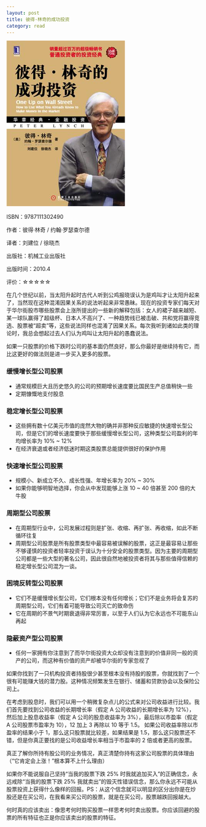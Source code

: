 ```yaml
---
layout: post
title: 彼得·林奇的成功投资
category: read
---
```

<img class="cover" src="/images/2014/12/9787111302490.jpg" />

ISBN：9787111302490

作者：彼得·林奇 / 约翰·罗瑟查尔德 

译者：刘建位 / 徐晓杰 

出版社：机械工业出版社

出版时间：2010.4

评价：☆☆☆☆☆

在几个世纪以前，当太阳升起时古代人听到公鸡报晓误认为是鸡叫才让太阳升起来了，当然现在这种混淆因果关系的说法听起来非常愚昧。现在的投资专家们每天对于华尔街股市哪些股票会上涨所提出的一些新的解释包括：女人的裙子越来越短、某一球队赢得了超级杯、日本人不高兴了、一种趋势线已被击破、共和党将赢得竞选、股票被“超卖”等，这些说法同样也混淆了因果关系。每次我听到诸如此类的理论时，我总会想起过去人们认为鸡叫让太阳升起的愚蠢说法。

如果一只股票的价格下跌时公司的基本面仍然良好，那么你最好是继续持有它，而比这更好的做法则是进一步买入更多的股票。

### 缓慢增长型公司股票
* 通常规模巨大且历史悠久的公司的预期增长速度要比国民生产总值稍快一些
* 定期慷慨地支付股息

### 稳定增长型公司股票
* 这些拥有数十亿美元市值的庞然大物的确并非那种反应敏捷的快速增长型公司，但是它们的增长速度要快于那些缓慢增长型公司，这种类型公司盈利的年均增长率为 10% ~ 12%
* 在经济衰退或者经济低迷时期这类股票总能提供很好的保护作用

### 快速增长型公司股票
* 规模小、新成立不久、成长性强、年增长率为 20% ~ 30%
* 如果你能够明智地选择，你会从中发现能够上涨 10 ~ 40 倍甚至 200 倍的大牛股

### 周期型公司股票
* 在周期型行业中，公司发展过程则是扩张、收缩、再扩张、再收缩，如此不断循环往复
* 周期型公司股票是所有股票类型中最容易被误解的股票，这正是最容易让那些不够谨慎的投资者轻率投资于误认为十分安全的股票类型。因为主要的周期型公司都是一些大型的著名公司，因此很自然地被投资者将其与那些值得信赖的稳定增长型公司混为一谈。

### 困境反转型公司股票
* 它们不是缓慢增长型公司，它们根本没有任何增长；它们不是业务将会复苏的周期型公司，它们有着可能导致公司灭亡的致命伤
* 它在周期的不景气时期衰退得非常厉害，以至于人们认为它永远也不可能东山再起

### 隐蔽资产型公司股票
* 任何一家拥有你注意到了而华尔街投资大众却没有注意到的价值非同一般的资产的公司，而这种有价值的资产却被华尔街的专家忽视了

如果你找到了一只机构投资者持股很少甚至根本没有持股的股票，你就找到了一个很有可能赚大钱的潜力股。这种情况频繁发生在银行、储蓄和贷款协会以及保险公司上。

在考虑到股息时，我们可以用一个稍微复杂点儿的公式来对公司收益进行比较。我们首先要找到公司收益的长期增长率（假定 A 公司收益的长期增长率为 12%），然后加上股息收益率（假定 A 公司的股息收益率为 3%），最后除以市盈率（假定 A 公司股票市盈率为 10），12 加上 3 再除以 10 等于 1.5。
如果公司收益率除以市盈率的结果小于 1，那么这只股票就比较差，如果结果是 1.5，那么这只股票还不错，但是你真正要找的是公司收益增长率相当于市盈率的 2 倍或者更高的股票。

真正了解你所持有股公司的业务情况，真正清楚你持有这家公司股票的具体理由（“它肯定会上涨！”根本算不上什么理由）

如果你不能说服自己坚持“当我的股票下跌 25% 时我就追加买入”的正确信念，永远戒除“当我的股票下跌 25% 我就卖出”的毁灭性错误信念，那么你永远不可能从股票投资上获得什么像样的回报。PS：从这个信念就可以明显的区分出你是在炒股还是在买公司，在我看来买公司的股票，就是在买公司，股票越跌回报越大。

何时真的应该卖出：像思考何时购买股票一样思考何时卖出股票。你应该回避的股票的所有特征也正是你应该卖出的股票的特征。